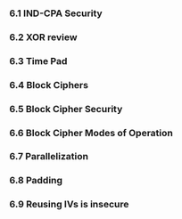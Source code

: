 ### 6.1 IND-CPA Security


### 6.2 XOR review


### 6.3 Time Pad


### 6.4 Block Ciphers


### 6.5 Block Cipher Security


### 6.6 Block Cipher Modes of Operation


### 6.7 Parallelization


### 6.8 Padding


### 6.9 Reusing IVs is insecure

